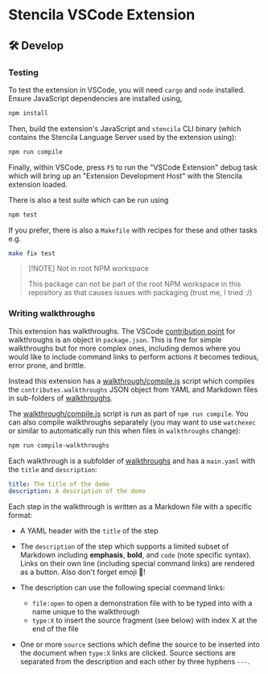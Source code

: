 # Stencila VSCode Extension

## 🛠️ Develop

### Testing

To test the extension in VSCode, you will need `cargo` and `node` installed. Ensure JavaScript dependencies are installed using,

```sh
npm install
```

Then, build the extension's JavaScript and `stencila` CLI binary (which contains the Stencila Language Server used by the extension using):

```sh
npm run compile
```

Finally, within VSCode, press `F5` to run the "VSCode Extension" debug task which will bring up an "Extension Development Host" with the Stencila extension loaded.

There is also a test suite which can be run using

```sh
npm test
```

If you prefer, there is also a `Makefile` with recipes for these and other tasks e.g.

```sh
make fix test
```

> [!NOTE] Not in root NPM workspace
>
> This package can not be part of the root NPM workspace in this
> repository as that causes issues with packaging (trust me, I tried :/)


### Writing walkthroughs

This extension has walkthroughs. The VSCode [contribution point](https://code.visualstudio.com/api/references/contribution-points#contributes.walkthroughs) for walkthroughs is an object in `package.json`. This is fine for simple walkthroughs but for more complex ones, including demos where you would like to include command links to perform actions it becomes tedious, error prone, and brittle.

Instead this extension has a [walkthrough/compile.js](walkthrough/compile.js) script which compiles the `contributes.walkthroughs` JSON object from YAML and Markdown files in sub-folders of [walkthroughs](walkthroughs).

The [walkthrough/compile.js](walkthrough/compile.js) script is run as part of `npm run compile`. You can also compile walkthroughs separately (you may want to use `watchexec` or similar to automatically run this when files in `walkthroughs` change):

```sh
npm run compile-walkthroughs
```

Each walkthrough is a subfolder of [walkthroughs](walkthroughs) and has a `main.yaml` with the `title` and `description`:

```yaml
title: The title of the demo
description: A description of the demo
```

Each step in the walkthrough is written as a Markdown file with a specific format:

- A YAML header with the `title` of the step

- The `description` of the step which supports a limited subset of Markdown including **emphasis**, **bold**, and `code` (note specific syntax). Links on their own line (including special command links) are rendered as a button. Also don't forget emoji 🦄!

- The description can use the following special command links:

  - `file:open` to open a demonstration file with to be typed into with a name unique to the walkthrough
  - `type:X` to insert the source fragment (see below) with index X at the end of the file

- One or more `source` sections which define the source to be inserted into the document when `type:X` links are clicked. Source sections are separated from the description and each other by three hyphens `---`.
